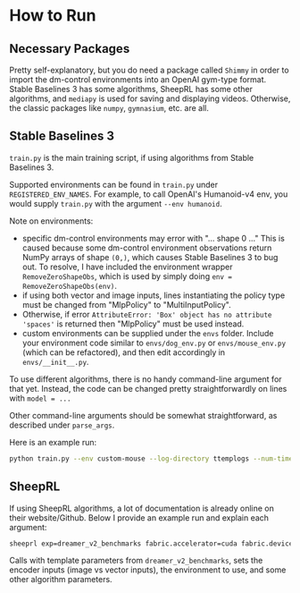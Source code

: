 # How to Run

## Necessary Packages

Pretty self-explanatory, but you do need a package called `Shimmy` in order to import the dm-control environments into an OpenAI gym-type format. Stable Baselines 3 has some algorithms, SheepRL has some other algorithms, and `mediapy` is used for saving and displaying videos. Otherwise, the classic packages like `numpy`, `gymnasium`, etc. are all.

## Stable Baselines 3

`train.py` is the main training script, if using algorithms from Stable Baselines 3. 

Supported environments can be found in `train.py` under `REGISTERED_ENV_NAMES`. For example, to call OpenAI's Humanoid-v4 env, you would supply `train.py` with the argument `--env humanoid`.

Note on environments:
- specific dm-control environments may error with "... shape 0 ..." This is caused because some dm-control environment observations return NumPy arrays of shape `(0,)`, which causes Stable Baselines 3 to bug out. To resolve, I have included the environment wrapper `RemoveZeroShapeObs`, which is used by simply doing `env = RemoveZeroShapeObs(env)`.
- if using both vector and image inputs, lines instantiating the policy type must be changed from "MlpPolicy" to "MultiInputPolicy".
- Otherwise, if error `AttributeError: 'Box' object has no attribute 'spaces'` is returned then "MlpPolicy" must be used instead.
- custom environments can be supplied under the `envs` folder. Include your environment code similar to `envs/dog_env.py` or `envs/mouse_env.py` (which can be refactored), and then edit accordingly in `envs/__init__.py`.

To use different algorithms, there is no handy command-line argument for that yet. Instead, the code can be changed pretty straightforwardly on lines with `model = ...`

Other command-line arguments should be somewhat straightforward, as described under `parse_args`.

Here is an example run:

```sh
python train.py --env custom-mouse --log-directory ttemplogs --num-timesteps 10000000 --lr 0.001
```

## SheepRL

If using SheepRL algorithms, a lot of documentation is already online on their website/Github. Below I provide an example run and explain each argument:

```sh
sheeprl exp=dreamer_v2_benchmarks fabric.accelerator=cuda fabric.devices=2 fabric.precision=16-mixed 'algo.cnn_keys.encoder=[rgb]' 'algo.cnn_keys.decoder=[rgb]' 'algo.mlp_keys.encoder=[state]' env.wrapper.from_vectors=True env.wrapper.from_pixels=True env=dmc env.id=humanoid_walk env.num_envs=10 env.max_episode_steps=-1 algo.world_model.kl_regularizer=2 algo.actor.objective_mix=0 algo.actor.ent_coef=1e-5 env.wrapper.domain_name=humanoid env.wrapper.task_name=walk algo.total_steps=10000000
```

Calls with template parameters from `dreamer_v2_benchmarks`, sets the encoder inputs (image vs vector inputs), the environment to use, and some other algorithm parameters.

